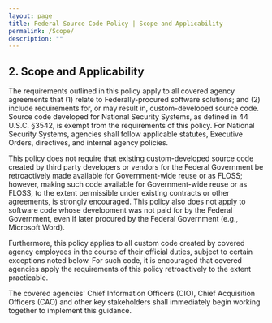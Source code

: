 ```yaml
---
layout: page
title: Federal Source Code Policy | Scope and Applicability
permalink: /Scope/
description: ""
---
```


## 2. Scope and Applicability

The requirements outlined in this policy apply to all covered agency agreements that (1) relate to Federally-procured software solutions; and (2) include requirements for, or may result in, custom-developed source code. Source code developed for National Security Systems, as defined in 44 U.S.C. §3542, is exempt from the requirements of this policy. For National Security Systems, agencies shall follow applicable statutes, Executive Orders, directives, and internal agency policies.

This policy does not require that existing custom-developed source code created by third party developers or vendors for the Federal Government be retroactively made available for Government-wide reuse or as FLOSS; however, making such code available for Government-wide reuse or as FLOSS, to the extent permissible under existing contracts or other agreements, is strongly encouraged. This policy also does not apply to software code whose development was not paid for by the Federal Government, even if later procured by the Federal Government (e.g., Microsoft Word).

Furthermore, this policy applies to all custom code created by covered agency employees in the course of their official duties, subject to certain exceptions noted below. For such code, it is encouraged that covered agencies apply the requirements of this policy retroactively to the extent practicable.

The covered agencies' Chief Information Officers (CIO), Chief Acquisition Officers (CAO) and other key stakeholders shall immediately begin working together to implement this guidance.
